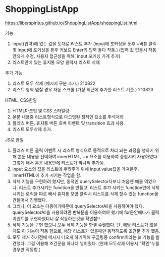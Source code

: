 # ShoppingListApp

https://liberspiritus.github.io/ShoppingListApp/shoppingList.html

기능

1. input(입력)에 있는 값을 토대로 리스트 추가
   (input에 포커싱을 둔후 +버튼 클릭 및 input에 포커싱을 둔후 키보드 Enter키 입력 둘다 작동.)
   (입력 값 없을시 작동 안되게 수정, 사용자 접근성을 위해, input 포커싱 가게 추가)
2. 리스트안에 있는 휴지통 모양 클릭시 리스트 삭제

추가 기능

1. 리스트 모두 삭제 (메시지 구분 추가.) 210822
2. 리스트 영역 넘칠 경우 자동 스크롤 (가장 최근에 추가한 리스트 기준.) 210823

HTML, CSS한일

1. HTML마크업 및 CSS 스타일링
2. 본문 내용중 리스트형식으로 마크업된 정적인 요소를 주석처리
3. 플러스 버튼, 휴지통 버튼 호버 이벤트 및 transition 효과 사용.
4. 리스트 모두삭제 추가.

JS로 한일

1. 플러스 버튼 클릭 이벤트 시
   리스트 형식으로 동적으로 처리 되는 과정을 행하기 위해
   본문 내용을 선택하여 innerHTML, += 요소를 이용하여 중첩시켜 사용하였다.
   그렇게 해서 본운 내용안에 리스트가 하나씩 추가됨.
2. input 요소의 값을 리스트에 뿌려주기 위해 input.value값을 가져온후, innerHTML에 추가 시키는 작업을 함.
3. 삭제 기능을 구현하려 했지만, 동적인 querySelector다보니 처음엔 애를 먹었으나.
   리스트 추가시키는 function을 만들고, 리스트 추가 시키는 function안에 삭제 시키는 로직을 따로 빼서 휴지통 모양 클릭시 리스트를 삭제 할수 있는 function을 만들어서 진행했다.
4. 그러나, 이 요소는 다중이기때문에 querySelectorAll을 사용하여야 했다.
   querySelectorAll을 사용하려면 반복문을 이용하여야 했기에 for문안에다가 클릭이벤트를 구현하였더니 잘 작동하는것을 확인함!!
5. 삭제 기능을 구현 했으니 모두 삭제 기능을 한결 수월했다.
   단, 해당 리스트가 없을때도 이 기능이 작동 함으로, 해당 리스트가 있을때만 동작하도록 조건문 추가 했음.
6. 모두 제거 하기전에 메시지 나오게 하기위해 구글링중 confirm이라는 js 기능을 발견했다.
   그걸 이용해 조건문을 하나더 넣어줬다. (현재 모두삭제 이용시 "확인"누를경우만 작동함.)

